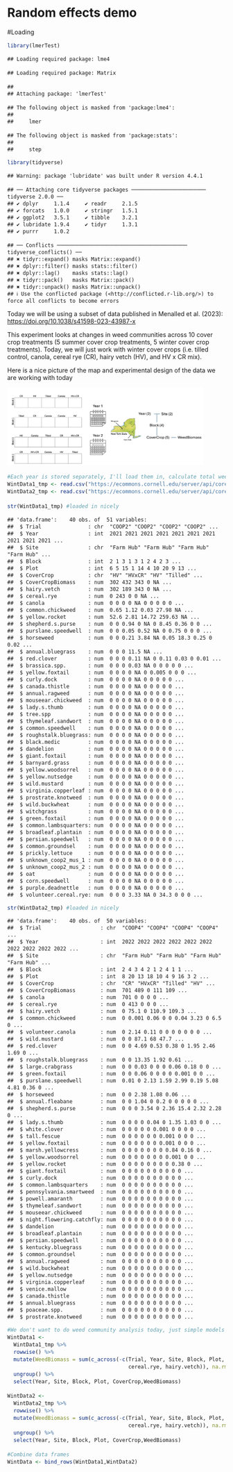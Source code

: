 Random effects demo
================

\#Loading

``` r
library(lmerTest)
```

    ## Loading required package: lme4

    ## Loading required package: Matrix

    ## 
    ## Attaching package: 'lmerTest'

    ## The following object is masked from 'package:lme4':
    ## 
    ##     lmer

    ## The following object is masked from 'package:stats':
    ## 
    ##     step

``` r
library(tidyverse)
```

    ## Warning: package 'lubridate' was built under R version 4.4.1

    ## ── Attaching core tidyverse packages ──────────────────────── tidyverse 2.0.0 ──
    ## ✔ dplyr     1.1.4     ✔ readr     2.1.5
    ## ✔ forcats   1.0.0     ✔ stringr   1.5.1
    ## ✔ ggplot2   3.5.1     ✔ tibble    3.2.1
    ## ✔ lubridate 1.9.4     ✔ tidyr     1.3.1
    ## ✔ purrr     1.0.2

    ## ── Conflicts ────────────────────────────────────────── tidyverse_conflicts() ──
    ## ✖ tidyr::expand() masks Matrix::expand()
    ## ✖ dplyr::filter() masks stats::filter()
    ## ✖ dplyr::lag()    masks stats::lag()
    ## ✖ tidyr::pack()   masks Matrix::pack()
    ## ✖ tidyr::unpack() masks Matrix::unpack()
    ## ℹ Use the conflicted package (<http://conflicted.r-lib.org/>) to force all conflicts to become errors

Today we will be using a subset of data published in Menalled et
al. (2023): <https://doi.org/10.1038/s41598-023-43987-x>

This experiment looks at changes in weed communities across 10 cover
crop treatments (5 summer cover crop treatments, 5 winter cover crop
treatments). Today, we will just work with winter cover crops
(i.e. tilled control, canola, cereal rye (CR), hairy vetch (HV), and HV
x CR mix).

Here is a nice picture of the map and experimental design of the data we
are working with today

<img src="Example_MapDesign.png" width="452" />

``` r
#Each year is stored separately, I'll load them in, calculate total weed biomass, and combind the dataframes
WintData1_tmp <- read.csv("https://ecommons.cornell.edu/server/api/core/bitstreams/adb24a0c-0b2c-4bd6-90ad-e203c270bba3/content")
WintData2_tmp <- read.csv("https://ecommons.cornell.edu/server/api/core/bitstreams/f05bf7b9-3c15-48ec-9f28-0c978cf0560b/content")

str(WintData1_tmp) #loaded in nicely
```

    ## 'data.frame':    40 obs. of  51 variables:
    ##  $ Trial               : chr  "COOP2" "COOP2" "COOP2" "COOP2" ...
    ##  $ Year                : int  2021 2021 2021 2021 2021 2021 2021 2021 2021 2021 ...
    ##  $ Site                : chr  "Farm Hub" "Farm Hub" "Farm Hub" "Farm Hub" ...
    ##  $ Block               : int  2 1 3 1 3 1 2 4 2 3 ...
    ##  $ Plot                : int  6 5 15 1 14 4 10 20 9 13 ...
    ##  $ CoverCrop           : chr  "HV" "HVxCR" "HV" "Tilled" ...
    ##  $ CoverCropBiomass    : num  302 432 343 0 NA ...
    ##  $ hairy.vetch         : num  302 189 343 0 NA ...
    ##  $ cereal.rye          : num  0 243 0 0 NA ...
    ##  $ canola              : num  0 0 0 0 NA 0 0 0 0 0 ...
    ##  $ common.chickweed    : num  0.65 1.12 0.03 27.98 NA ...
    ##  $ yellow.rocket       : num  52.6 2.81 14.72 259.63 NA ...
    ##  $ shepherd.s.purse    : num  0 0 0.94 0 NA 0 8.45 0.36 0 0 ...
    ##  $ purslane.speedwell  : num  0 0 0.05 0.52 NA 0 0.75 0 0 0 ...
    ##  $ horseweed           : num  0 0 0.21 3.84 NA 0.05 18.3 0.25 0 0.02 ...
    ##  $ annual.bluegrass    : num  0 0 0 11.5 NA ...
    ##  $ red.clover          : num  0 0 0 0.11 NA 0 0.11 0.03 0 0.01 ...
    ##  $ brassica.spp.       : num  0 0 0 0.03 NA 0 0 0 0 0 ...
    ##  $ yellow.foxtail      : num  0 0 0 0 NA 0 0.005 0 0 0 ...
    ##  $ curly.dock          : num  0 0 0 0 NA 0 0 0 0 0 ...
    ##  $ canada.thistle      : num  0 0 0 0 NA 0 0 0 0 0 ...
    ##  $ annual.ragweed      : num  0 0 0 0 NA 0 0 0 0 0 ...
    ##  $ mouseear.chickweed  : num  0 0 0 0 NA 0 0 0 0 0 ...
    ##  $ lady.s.thumb        : num  0 0 0 0 NA 0 0 0 0 0 ...
    ##  $ tree.spp            : num  0 0 0 0 NA 0 0 0 0 0 ...
    ##  $ thymeleaf.sandwort  : num  0 0 0 0 NA 0 0 0 0 0 ...
    ##  $ common.speedwell    : num  0 0 0 0 NA 0 0 0 0 0 ...
    ##  $ roughstalk.bluegrass: num  0 0 0 0 NA 0 0 0 0 0 ...
    ##  $ black.medic         : num  0 0 0 0 NA 0 0 0 0 0 ...
    ##  $ dandelion           : num  0 0 0 0 NA 0 0 0 0 0 ...
    ##  $ giant.foxtail       : num  0 0 0 0 NA 0 0 0 0 0 ...
    ##  $ barnyard.grass      : num  0 0 0 0 NA 0 0 0 0 0 ...
    ##  $ yellow.woodsorrel   : num  0 0 0 0 NA 0 0 0 0 0 ...
    ##  $ yellow.nutsedge     : num  0 0 0 0 NA 0 0 0 0 0 ...
    ##  $ wild.mustard        : num  0 0 0 0 NA 0 0 0 0 0 ...
    ##  $ virginia.copperleaf : num  0 0 0 0 NA 0 0 0 0 0 ...
    ##  $ prostrate.knotweed  : num  0 0 0 0 NA 0 0 0 0 0 ...
    ##  $ wild.buckwheat      : num  0 0 0 0 NA 0 0 0 0 0 ...
    ##  $ witchgrass          : num  0 0 0 0 NA 0 0 0 0 0 ...
    ##  $ green.foxtail       : num  0 0 0 0 NA 0 0 0 0 0 ...
    ##  $ common.lambsquarters: num  0 0 0 0 NA 0 0 0 0 0 ...
    ##  $ broadleaf.plantain  : num  0 0 0 0 NA 0 0 0 0 0 ...
    ##  $ persian.speedwell   : num  0 0 0 0 NA 0 0 0 0 0 ...
    ##  $ common.groundsel    : num  0 0 0 0 NA 0 0 0 0 0 ...
    ##  $ prickly.lettuce     : num  0 0 0 0 NA 0 0 0 0 0 ...
    ##  $ unknown_coop2_mus_1 : num  0 0 0 0 NA 0 0 0 0 0 ...
    ##  $ unknown_coop2_mus_2 : num  0 0 0 0 NA 0 0 0 0 0 ...
    ##  $ oat                 : num  0 0 0 0 NA 0 0 0 0 0 ...
    ##  $ corn.speedwell      : num  0 0 0 0 NA 0 0 0 0 0 ...
    ##  $ purple.deadnettle   : num  0 0 0 0 NA 0 0 0 0 0 ...
    ##  $ volunteer.cereal.rye: num  0 0 0 3.33 NA 0 34.3 0 0 0 ...

``` r
str(WintData2_tmp) #loaded in nicely
```

    ## 'data.frame':    40 obs. of  50 variables:
    ##  $ Trial                   : chr  "COOP4" "COOP4" "COOP4" "COOP4" ...
    ##  $ Year                    : int  2022 2022 2022 2022 2022 2022 2022 2022 2022 2022 ...
    ##  $ Site                    : chr  "Farm Hub" "Farm Hub" "Farm Hub" "Farm Hub" ...
    ##  $ Block                   : int  2 4 3 4 2 1 2 4 1 1 ...
    ##  $ Plot                    : int  8 20 13 18 10 4 9 16 3 2 ...
    ##  $ CoverCrop               : chr  "CR" "HVxCR" "Tilled" "HV" ...
    ##  $ CoverCropBiomass        : num  701 489 0 111 109 ...
    ##  $ canola                  : num  701 0 0 0 0 ...
    ##  $ cereal.rye              : num  0 413 0 0 0 ...
    ##  $ hairy.vetch             : num  0 75.1 0 110.9 109.3 ...
    ##  $ common.chickweed        : num  0 0.001 0.06 0 0 0.04 3.23 0 6.5 0 ...
    ##  $ volunteer.canola        : num  0 2.14 0.11 0 0 0 0 0 0 0 ...
    ##  $ wild.mustard            : num  0 0 87.1 68 47.7 ...
    ##  $ red.clover              : num  0 0 4.69 0.53 0.38 0 1.95 2.46 1.69 0 ...
    ##  $ roughstalk.bluegrass    : num  0 0 13.35 1.92 0.61 ...
    ##  $ large.crabgrass         : num  0 0 0.03 0 0 0 0.06 0.18 0 0 ...
    ##  $ green.foxtail           : num  0 0 0.06 0 0 0 0 0.001 0 0 ...
    ##  $ purslane.speedwell      : num  0.01 0 2.13 1.59 2.99 0.19 5.08 4.81 0.36 0 ...
    ##  $ horseweed               : num  0 0 2.38 1.08 0.06 ...
    ##  $ annual.fleabane         : num  0 0 1.04 0 0.2 0 0 0 0 0 ...
    ##  $ shepherd.s.purse        : num  0 0 0 3.54 0 2.36 15.4 2.32 2.28 0 ...
    ##  $ lady.s.thumb            : num  0 0 0 0 0.04 0 1.35 1.03 0 0 ...
    ##  $ white.clover            : num  0 0 0 0 0 0.001 0 0 0 0 ...
    ##  $ tall.fescue             : num  0 0 0 0 0 0 0.001 0 0 0 ...
    ##  $ yellow.foxtail          : num  0 0 0 0 0 0 0.001 0 0 0 ...
    ##  $ marsh.yellowcress       : num  0 0 0 0 0 0 0 0.84 0.16 0 ...
    ##  $ yellow.woodsorrel       : num  0 0 0 0 0 0 0 0.001 0 0 ...
    ##  $ yellow.rocket           : num  0 0 0 0 0 0 0 0 0.38 0 ...
    ##  $ giant.foxtail           : num  0 0 0 0 0 0 0 0 0 0 ...
    ##  $ curly.dock              : num  0 0 0 0 0 0 0 0 0 0 ...
    ##  $ common.lambsquarters    : num  0 0 0 0 0 0 0 0 0 0 ...
    ##  $ pennsylvania.smartweed  : num  0 0 0 0 0 0 0 0 0 0 ...
    ##  $ powell.amaranth         : num  0 0 0 0 0 0 0 0 0 0 ...
    ##  $ thymeleaf.sandwort      : num  0 0 0 0 0 0 0 0 0 0 ...
    ##  $ mouseear.chickweed      : num  0 0 0 0 0 0 0 0 0 0 ...
    ##  $ night.flowering.catchfly: num  0 0 0 0 0 0 0 0 0 0 ...
    ##  $ dandelion               : num  0 0 0 0 0 0 0 0 0 0 ...
    ##  $ broadleaf.plantain      : num  0 0 0 0 0 0 0 0 0 0 ...
    ##  $ persian.speedwell       : num  0 0 0 0 0 0 0 0 0 0 ...
    ##  $ kentucky.bluegrass      : num  0 0 0 0 0 0 0 0 0 0 ...
    ##  $ common.groundsel        : num  0 0 0 0 0 0 0 0 0 0 ...
    ##  $ annual.ragweed          : num  0 0 0 0 0 0 0 0 0 0 ...
    ##  $ wild.buckwheat          : num  0 0 0 0 0 0 0 0 0 0 ...
    ##  $ yellow.nutsedge         : num  0 0 0 0 0 0 0 0 0 0 ...
    ##  $ virginia.copperleaf     : num  0 0 0 0 0 0 0 0 0 0 ...
    ##  $ venice.mallow           : num  0 0 0 0 0 0 0 0 0 0 ...
    ##  $ canada.thistle          : num  0 0 0 0 0 0 0 0 0 0 ...
    ##  $ annual.bluegrass        : num  0 0 0 0 0 0 0 0 0 0 ...
    ##  $ poaceae.spp.            : num  0 0 0 0 0 0 0 0 0 0 ...
    ##  $ prostrate.knotweed      : num  0 0 0 0 0 0 0 0 0 0 ...

``` r
#We don't want to do weed community analysis today, just simple models of total weed biomass
WintData1 <-
  WintData1_tmp %>% 
  rowwise() %>%
  mutate(WeedBiomass = sum(c_across(-c(Trial, Year, Site, Block, Plot, CoverCrop, CoverCropBiomass, canola, 
                                       cereal.rye, hairy.vetch)), na.rm = FALSE)) %>% 
  ungroup() %>% 
  select(Year, Site, Block, Plot, CoverCrop,WeedBiomass)

WintData2 <-
  WintData2_tmp %>% 
  rowwise() %>%
  mutate(WeedBiomass = sum(c_across(-c(Trial, Year, Site, Block, Plot, CoverCrop, CoverCropBiomass, canola, 
                                       cereal.rye, hairy.vetch)), na.rm = FALSE)) %>%
  ungroup() %>% 
  select(Year, Site, Block, Plot, CoverCrop,WeedBiomass)

#Combine data frames
WintData <- bind_rows(WintData1,WintData2)
```
